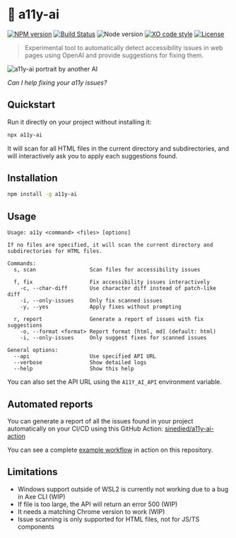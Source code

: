 # :robot: a11y-ai

[![NPM version](https://img.shields.io/npm/v/a11y-ai.svg)](https://www.npmjs.com/package/a11y-ai)
[![Build Status](https://github.com/sinedied/a11y-ai/workflows/build/badge.svg)](https://github.com/sinedied/a11y-ai/actions)
![Node version](https://img.shields.io/node/v/a11y-ai.svg)
[![XO code style](https://img.shields.io/badge/code_style-XO-5ed9c7.svg)](https://github.com/sindresorhus/xo)
[![License](https://img.shields.io/badge/license-MIT-blue.svg)](LICENSE)

> Experimental tool to automatically detect accessibility issues in web pages using OpenAI and provide suggestions for fixing them.

![a11y-ai portrait by another AI](https://user-images.githubusercontent.com/593151/221144683-af658535-500b-4024-afe9-032526b3eec9.png)

*Can I help fixing your a11y issues?*

## Quickstart

Run it directly on your project without installing it:

```bash
npx a11y-ai
```

It will scan for all HTML files in the current directory and subdirectories, and will interactively ask you to apply each suggestions found.

## Installation

```bash
npm install -g a11y-ai
```

## Usage

```
Usage: a11y <command> <files> [options]

If no files are specified, it will scan the current directory and
subdirectories for HTML files.

Commands:
  s, scan                 Scan files for accessibility issues

  f, fix                  Fix accessibility issues interactively
    -c, --char-diff       Use character diff instead of patch-like diff
    -i, --only-issues     Only fix scanned issues
    -y, --yes             Apply fixes without prompting

  r, report               Generate a report of issues with fix suggestions
    -o, --format <format> Report format [html, md] (default: html)
    -i, --only-issues     Only suggest fixes for scanned issues

General options:
  --api                   Use specified API URL
  --verbose               Show detailed logs
  --help                  Show this help
```

You can also set the API URL using the `A11Y_AI_API` environment variable.

## Automated reports

You can generate a report of all the issues found in your project automatically on your CI/CD using this GitHub Action: [sinedied/a11y-ai-action](https://github.com/sinedied/a11y-ai-action)

You can see a complete [example workflow](https://github.com/sinedied/a11y-ai/blob/main/.github/workflows/action.yml) in action on this repository.

## Limitations

- Windows support outside of WSL2 is currently not working due to a bug in Axe CLI (WIP)
- If file is too large, the API will return an error 500 (WIP)
- It needs a matching Chrome version to work (WIP)
- Issue scanning is only supported for HTML files, not for JS/TS components
